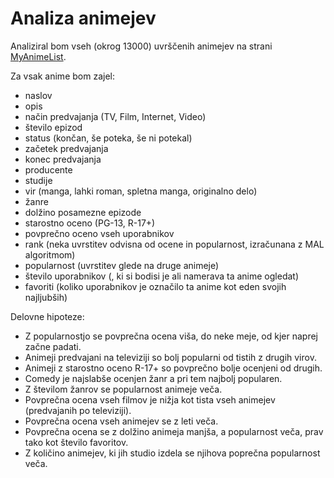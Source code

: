 # Analiza animejev
Analiziral bom vseh (okrog 13000) uvrščenih animejev na strani [MyAnimeList](https://myanimelist.net/).  
  
Za vsak anime bom zajel:
* naslov
* opis
* način predvajanja (TV, Film, Internet, Video)
* število epizod
* status (končan, še poteka, še ni potekal)
* začetek predvajanja
* konec predvajanja
* producente
* studije
* vir (manga, lahki roman, spletna manga, originalno delo)
* žanre
* dolžino posamezne epizode
* starostno oceno (PG-13, R-17+)
* povprečno oceno vseh uporabnikov
* rank (neka uvrstitev odvisna od ocene in popularnost, izračunana z MAL algoritmom)
* popularnost (uvrstitev glede na druge animeje)
* število uporabnikov (, ki si bodisi je ali namerava ta anime ogledat)
* favoriti (koliko uporabnikov je označilo ta anime kot eden svojih najljubših)

Delovne hipoteze:
* Z popularnostjo se povprečna ocena viša, do neke meje, od kjer naprej začne padati.
* Animeji predvajani na televiziji so bolj popularni od tistih z drugih virov.
* Animeji z starostno oceno R-17+ so povprečno bolje ocenjeni od drugih.
* Comedy je najslabše ocenjen žanr a pri tem najbolj popularen.
* Z številom žanrov se popularnost animeje veča.
* Povprečna ocena vseh filmov je nižja kot tista vseh animejev (predvajanih po televiziji).
* Povprečna ocena vseh animejev se z leti veča.
* Povprečna ocena se z dolžino animeja manjša, a popularnost veča, prav tako kot število favoritov.
* Z količino animejev, ki jih studio izdela se njihova poprečna popularnost veča.

